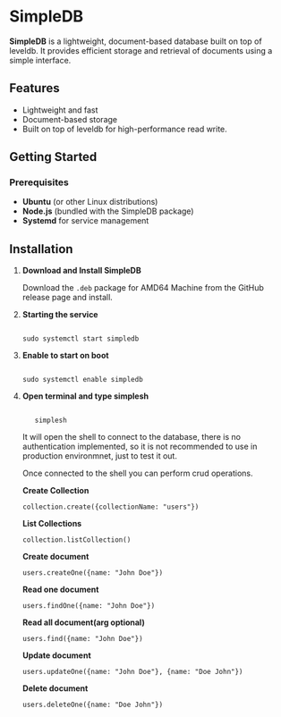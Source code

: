 # SimpleDB

**SimpleDB** is a lightweight, document-based database built on top of leveldb. It provides efficient storage and retrieval of documents using a simple interface.

## Features

- Lightweight and fast
- Document-based storage
- Built on top of leveldb for high-performance read write.

## Getting Started

### Prerequisites

- **Ubuntu** (or other Linux distributions)
- **Node.js** (bundled with the SimpleDB package)
- **Systemd** for service management

## Installation

1. **Download and Install SimpleDB**

   Download the `.deb` package for AMD64 Machine from the GitHub release page and install.

2. **Starting the service**

   <code> 
   sudo systemctl start simpledb
   </code>
   

3. **Enable to start on boot**
   

   <code> 
   sudo systemctl enable simpledb
   </code>

4. **Open terminal and type simplesh**


   <code> 
      simplesh
   </code>

   <p> 
   It will open the shell to connect to the database, there is no authentication implemented, so it is not recommended to use in production environmnet, just to test it out.
   </p>


   <p> 
   Once connected to the shell you can perform crud operations.
   </p>

   <strong> Create Collection</strong>


   <code>collection.create({collectionName: "users"}) </code>


   <strong> List Collections</strong>


   <code>collection.listCollection() </code>


   <strong> Create document</strong>


   <code>users.createOne({name: "John Doe"}) </code>


   <strong> Read one document</strong>


   <code>users.findOne({name: "John Doe"}) </code>


   <strong> Read all document(arg optional)</strong>


   <code>users.find({name: "John Doe"}) </code>


   <strong>Update document</strong>


   <code>users.updateOne({name: "John Doe"}, {name: "Doe John"}) </code>


   <strong> Delete document</strong>


   <code>users.deleteOne({name: "Doe John"})</code>